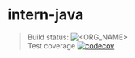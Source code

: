 # intern-java

> Build status: ![<ORG_NAME>](https://circleci.com/gh/nguyenhoang4875/intern-java.svg?style=svg) <br>
> Test coverage [![codecov](https://codecov.io/gh/nguyenhoang4875/intern-java/branch/master/graph/badge.svg)](https://codecov.io/gh/nguyenhoang4875/intern-java)
